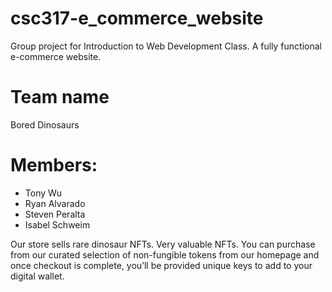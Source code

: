 # csc317-e_commerce_website

Group project for Introduction to Web Development Class. A fully functional e-commerce website.

# Team name
Bored Dinosaurs

# Members:
* Tony Wu
* Ryan Alvarado
* Steven Peralta
* Isabel Schweim

Our store sells rare dinosaur NFTs. Very valuable NFTs.
You can purchase from our curated selection of non-fungible tokens from our homepage and once checkout is complete, you’ll be provided unique keys to add to your digital wallet.